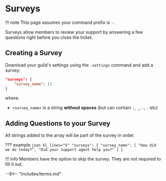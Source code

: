 # Surveys

!!! note
	This page assumes your command prefix is `-`.

Surveys allow members to review your support by answering a few questions right before you close the ticket.

## Creating a Survey

Download your guild's settings using the `-settings` command and add a survey:

```json hl_lines="2"
"surveys": {
	"survey_name": []
}
```

where:

- `<survey_name>` is a string **without spaces** (but can contain `:`, `_`, `-`, `.` etc)

## Adding Questions to your Survey

All strings added to the array will be part of the survey in order.

??? example
	```json hl_lines="5"
	"surveys": {
		"survey_name": [
    			"How did we do today?",
    			"Did your support agent help you?"
   		]
	}
	```
	
!!! info Members have the option to skip the survey. They are not required to fill it out.

<!-- do not delete -->
--8<-- "includes/terms.md"
<!-- /do not delete -->
